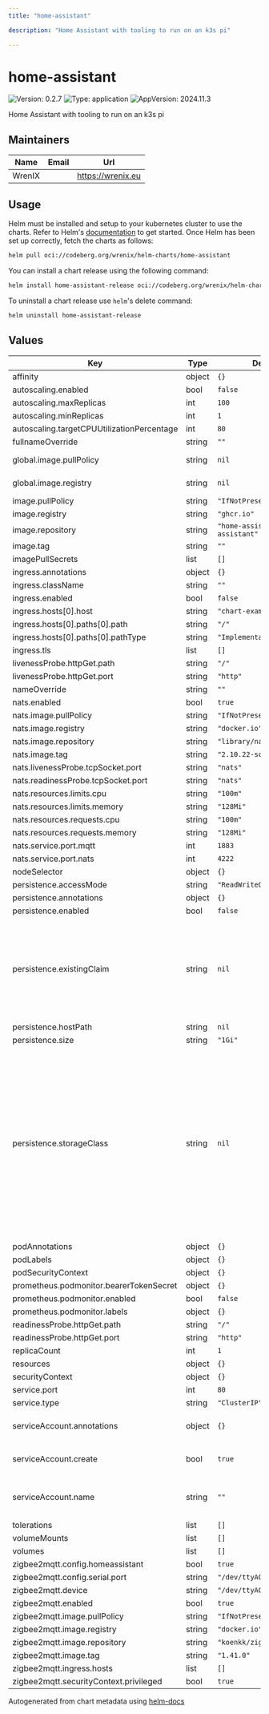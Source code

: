 ```yaml
---
title: "home-assistant"

description: "Home Assistant with tooling to run on an k3s pi"

---
```


# home-assistant

![Version: 0.2.7](https://img.shields.io/badge/Version-0.2.7-informational?style=flat-square) ![Type: application](https://img.shields.io/badge/Type-application-informational?style=flat-square) ![AppVersion: 2024.11.3](https://img.shields.io/badge/AppVersion-2024.11.3-informational?style=flat-square)

Home Assistant with tooling to run on an k3s pi

## Maintainers

| Name | Email | Url |
| ---- | ------ | --- |
| WrenIX |  | <https://wrenix.eu> |

## Usage

Helm must be installed and setup to your kubernetes cluster to use the charts.
Refer to Helm's [documentation](https://helm.sh/docs) to get started.
Once Helm has been set up correctly, fetch the charts as follows:

```bash
helm pull oci://codeberg.org/wrenix/helm-charts/home-assistant
```

You can install a chart release using the following command:

```bash
helm install home-assistant-release oci://codeberg.org/wrenix/helm-charts/home-assistant --values values.yaml
```

To uninstall a chart release use `helm`'s delete command:

```bash
helm uninstall home-assistant-release
```

## Values

| Key | Type | Default | Description |
|-----|------|---------|-------------|
| affinity | object | `{}` |  |
| autoscaling.enabled | bool | `false` |  |
| autoscaling.maxReplicas | int | `100` |  |
| autoscaling.minReplicas | int | `1` |  |
| autoscaling.targetCPUUtilizationPercentage | int | `80` |  |
| fullnameOverride | string | `""` |  |
| global.image.pullPolicy | string | `nil` | if set it will overwrite all pullPolicy |
| global.image.registry | string | `nil` | if set it will overwrite all registry entries |
| image.pullPolicy | string | `"IfNotPresent"` |  |
| image.registry | string | `"ghcr.io"` |  |
| image.repository | string | `"home-assistant/home-assistant"` |  |
| image.tag | string | `""` |  |
| imagePullSecrets | list | `[]` |  |
| ingress.annotations | object | `{}` |  |
| ingress.className | string | `""` |  |
| ingress.enabled | bool | `false` |  |
| ingress.hosts[0].host | string | `"chart-example.local"` |  |
| ingress.hosts[0].paths[0].path | string | `"/"` |  |
| ingress.hosts[0].paths[0].pathType | string | `"ImplementationSpecific"` |  |
| ingress.tls | list | `[]` |  |
| livenessProbe.httpGet.path | string | `"/"` |  |
| livenessProbe.httpGet.port | string | `"http"` |  |
| nameOverride | string | `""` |  |
| nats.enabled | bool | `true` |  |
| nats.image.pullPolicy | string | `"IfNotPresent"` |  |
| nats.image.registry | string | `"docker.io"` |  |
| nats.image.repository | string | `"library/nats"` |  |
| nats.image.tag | string | `"2.10.22-scratch"` |  |
| nats.livenessProbe.tcpSocket.port | string | `"nats"` |  |
| nats.readinessProbe.tcpSocket.port | string | `"nats"` |  |
| nats.resources.limits.cpu | string | `"100m"` |  |
| nats.resources.limits.memory | string | `"128Mi"` |  |
| nats.resources.requests.cpu | string | `"100m"` |  |
| nats.resources.requests.memory | string | `"128Mi"` |  |
| nats.service.port.mqtt | int | `1883` |  |
| nats.service.port.nats | int | `4222` |  |
| nodeSelector | object | `{}` |  |
| persistence.accessMode | string | `"ReadWriteOnce"` |  |
| persistence.annotations | object | `{}` |  |
| persistence.enabled | bool | `false` |  |
| persistence.existingClaim | string | `nil` | A manually managed Persistent Volume and Claim Requires persistence.enabled: true If defined, PVC must be created manually before volume will be bound |
| persistence.hostPath | string | `nil` |  |
| persistence.size | string | `"1Gi"` |  |
| persistence.storageClass | string | `nil` | data Persistent Volume Storage Class If defined, storageClassName: <storageClass> If set to "-", storageClassName: "", which disables dynamic provisioning If undefined (the default) or set to null, no storageClassName spec is   set, choosing the default provisioner.  (gp2 on AWS, standard on   GKE, AWS & OpenStack)  |
| podAnnotations | object | `{}` |  |
| podLabels | object | `{}` |  |
| podSecurityContext | object | `{}` |  |
| prometheus.podmonitor.bearerTokenSecret | object | `{}` |  |
| prometheus.podmonitor.enabled | bool | `false` |  |
| prometheus.podmonitor.labels | object | `{}` |  |
| readinessProbe.httpGet.path | string | `"/"` |  |
| readinessProbe.httpGet.port | string | `"http"` |  |
| replicaCount | int | `1` |  |
| resources | object | `{}` |  |
| securityContext | object | `{}` |  |
| service.port | int | `80` |  |
| service.type | string | `"ClusterIP"` |  |
| serviceAccount.annotations | object | `{}` | Annotations to add to the service account |
| serviceAccount.create | bool | `true` | Specifies whether a service account should be created |
| serviceAccount.name | string | `""` | If not set and create is true, a name is generated using the fullname template |
| tolerations | list | `[]` |  |
| volumeMounts | list | `[]` |  |
| volumes | list | `[]` |  |
| zigbee2mqtt.config.homeassistant | bool | `true` |  |
| zigbee2mqtt.config.serial.port | string | `"/dev/ttyACM0"` |  |
| zigbee2mqtt.device | string | `"/dev/ttyACM0"` |  |
| zigbee2mqtt.enabled | bool | `true` |  |
| zigbee2mqtt.image.pullPolicy | string | `"IfNotPresent"` |  |
| zigbee2mqtt.image.registry | string | `"docker.io"` |  |
| zigbee2mqtt.image.repository | string | `"koenkk/zigbee2mqtt"` |  |
| zigbee2mqtt.image.tag | string | `"1.41.0"` |  |
| zigbee2mqtt.ingress.hosts | list | `[]` |  |
| zigbee2mqtt.securityContext.privileged | bool | `true` |  |

Autogenerated from chart metadata using [helm-docs](https://github.com/norwoodj/helm-docs)
